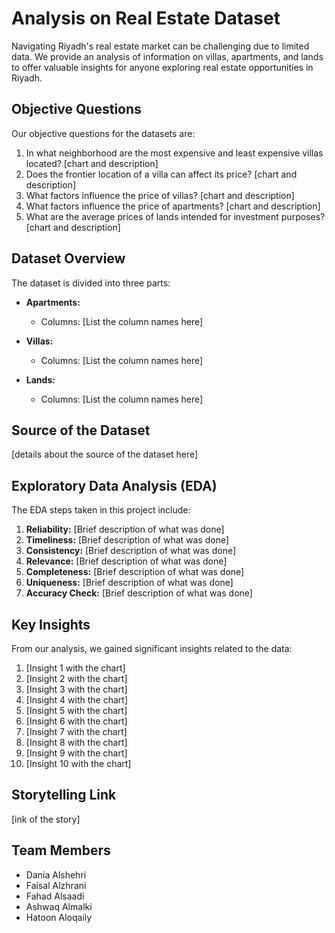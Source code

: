# Analysis on Real Estate Dataset

Navigating Riyadh's real estate market can be challenging due to limited data. We provide an analysis of information on villas, apartments, and lands to offer valuable insights for anyone exploring real estate opportunities in Riyadh.

## Objective Questions

Our objective questions for the datasets are:

1. In what neighborhood are the most expensive and least expensive villas located?
   [chart and description]
2. Does the frontier location of a villa can affect its price?
   [chart and description]
3. What factors influence the price of villas?
   [chart and description]
4. What factors influence the price of apartments?
   [chart and description]
5. What are the average prices of lands intended for investment purposes?
   [chart and description]

## Dataset Overview

The dataset is divided into three parts:

- **Apartments:**
  - Columns: [List the column names here]

- **Villas:**
  - Columns: [List the column names here]

- **Lands:**
  - Columns: [List the column names here]

## Source of the Dataset

[details about the source of the dataset here]

## Exploratory Data Analysis (EDA)

The EDA steps taken in this project include:

1. **Reliability:** [Brief description of what was done]
2. **Timeliness:** [Brief description of what was done]
3. **Consistency:** [Brief description of what was done]
4. **Relevance:** [Brief description of what was done]
5. **Completeness:** [Brief description of what was done]
6. **Uniqueness:** [Brief description of what was done]
7. **Accuracy Check:** [Brief description of what was done]

## Key Insights

From our analysis, we gained significant insights related to the data:

1. [Insight 1 with the chart]
2. [Insight 2 with the chart]
3. [Insight 3 with the chart]
4. [Insight 4 with the chart]
5. [Insight 5 with the chart]
6. [Insight 6 with the chart]
7. [Insight 7 with the chart]
8. [Insight 8 with the chart]
9. [Insight 9 with the chart]
10. [Insight 10 with the chart]



## Storytelling Link

[ink of the story]



## Team Members

- Dania Alshehri
- Faisal Alzhrani
- Fahad Alsaadi
- Ashwaq Almalki
- Hatoon Aloqaily

